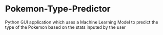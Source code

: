 # Pokemon-Type-Predictor
Python GUI application which uses a Machine Learning Model to predict the type of the Pokemon based on the stats inputed by the user
